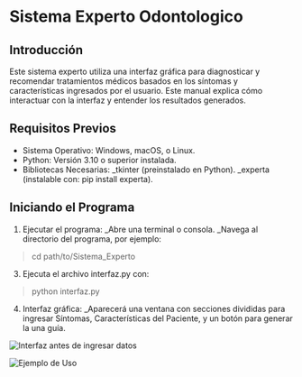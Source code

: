 # Sistema Experto Odontologico
## Introducción
Este sistema experto utiliza una interfaz gráfica para diagnosticar y recomendar tratamientos médicos basados en los síntomas y características ingresados por el usuario. Este manual explica cómo interactuar con la interfaz y entender los resultados generados.
## Requisitos Previos
- Sistema Operativo: Windows, macOS, o Linux.
- Python: Versión 3.10 o superior instalada.
- Bibliotecas Necesarias:
    _tkinter (preinstalado en Python).
    _experta (instalable con: pip install experta).
    
## Iniciando el Programa
1. Ejecutar el programa:
    _Abre una terminal o consola.
    _Navega al directorio del programa, por ejemplo:
> cd path/to/Sistema_Experto

3. Ejecuta el archivo interfaz.py con:
> python interfaz.py

4. Interfaz gráfica:
   _Aparecerá una ventana con secciones divididas para ingresar Síntomas, Características del Paciente, y un botón para generar la una guía.
   
![Interfaz antes de ingresar datos](https://github.com/user-attachments/assets/0a3879bb-767f-4d90-b132-71e097507d91)

![Ejemplo de Uso](https://github.com/user-attachments/assets/e560eeda-7370-49e6-9845-b62ee71dbdf0)

